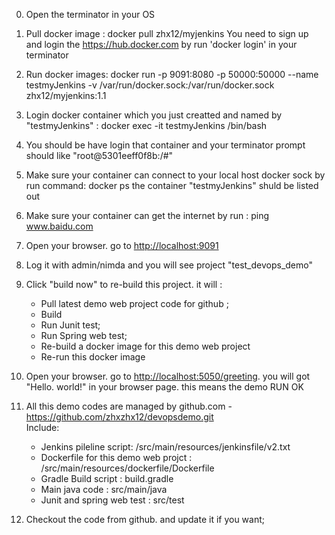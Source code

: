 0. Open the terminator in your OS

1. Pull docker image : docker pull zhx12/myjenkins
   You need to sign up and login the <https://hub.docker.com> by run 'docker login' in your terminator

2. Run docker images:
    docker run -p 9091:8080 -p 50000:50000 --name testmyJenkins -v /var/run/docker.sock:/var/run/docker.sock  zhx12/myjenkins:1.1

3. Login docker container which you just creatted and named by "testmyJenkins" :
    docker exec -it testmyJenkins  /bin/bash

4. You should be have login that container and your terminator prompt should like "root@5301eeff0f8b:/#"

5. Make sure your container can connect to your local host docker sock by run command:
    docker ps
    the container "testmyJenkins" shuld be listed out

6. Make sure your container can get the internet by run : ping www.baidu.com

7. Open your browser. go to <http://localhost:9091>

8. Log it with admin/nimda and you will see project "test_devops_demo"

9. Click "build now" to re-build this project. it will :
    - Pull latest demo web project code for github ;
    - Build
    - Run Junit test;
    - Run Spring web test;
    - Re-build a docker image for this demo web project
    - Re-run this docker image

10. Open your browser. go to <http://localhost:5050/greeting>. you will got "Hello. world!" in your browser page.
this means the demo RUN OK

11. All this demo codes are managed by github.com - <https://github.com/zhxzhx12/devopsdemo.git>
</br>Include:
    - Jenkins pileline script:  /src/main/resources/jenkinsfile/v2.txt
    - Dockerfile for this demo web projct :  /src/main/resources/dockerfile/Dockerfile
    - Gradle Build script :  build.gradle
    - Main java code : src/main/java
    - Junit and spring web test : src/test

12. Checkout the code from github. and update it if you want;
